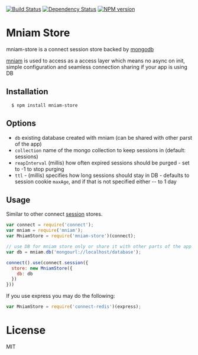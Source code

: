[![Build Status](https://secure.travis-ci.org/code42day/mniam-store.png)](http://travis-ci.org/code42day/mniam-store)
[![Dependency Status](https://gemnasium.com/code42day/mniam-store.png)](https://gemnasium.com/code42day/mniam-store)
[![NPM version](https://badge.fury.io/js/mniam-store.png)](http://badge.fury.io/js/mniam-store)

# Mniam Store

mniam-store is a connect session store backed by [mongodb][]

[mniam][] is used to access as a access layer which means no async on init, simple configuration and
seamless connection sharing if your app is using DB

## Installation

	  $ npm install mniam-store

## Options

- `db` existing database created with mniam (can be shared with other parst of the app)
- `collection` name of the mongo collection to keep sessions in (default: sessions)
- `reapInterval` (millis) how often expired sessions should be purged - set to -1 to stop purging
- `ttl` - (millis) specifies how long sessions should stay in DB - defaults to session cookie
  `maxAge`, and if that is not specified either -- to 1 day

## Usage

Similar to other connect [session][] stores.

```javascript
var connect = require('connect');
var mniam = require('mniam');
var MniamStore = require('mniam-store')(connect);

// use DB for mniam store only or share it with other parts of the app
var db = mniam.db('mongourl://localhost/database');

connect().use(connect.session({
  store: new MniamStore({
    db: db
  })
}))
```

If you use express you may do the following:

```javascript
var MniamStore = require('connect-redis')(express);
```

# License

MIT

[express]: http://expressjs.com
[mongodb]: http://www.mongodb.org
[connect]: http://www.senchalabs.org/connect
[session]: http://www.senchalabs.org/connect/session
[mniam]: http://npmjs.org/package/mniam
